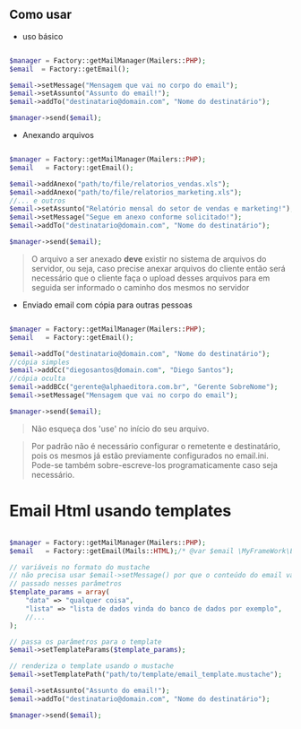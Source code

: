 Como usar
---------

 * uso básico

```php

$manager = Factory::getMailManager(Mailers::PHP);
$email  = Factory::getEmail();

$email->setMessage("Mensagem que vai no corpo do email");
$email->setAssunto("Assunto do email!");
$email->addTo("destinatario@domain.com", "Nome do destinatário");

$manager->send($email);
```

 * Anexando arquivos

```php

$manager = Factory::getMailManager(Mailers::PHP);
$email   = Factory::getEmail();

$email->addAnexo("path/to/file/relatorios_vendas.xls");
$email->addAnexo("path/to/file/relatorios_marketing.xls");
//... e outros
$email->setAssunto("Relatório mensal do setor de vendas e marketing!");
$email->setMessage("Segue em anexo conforme solicitado!");
$email->addTo("destinatario@domain.com", "Nome do destinatário");

$manager->send($email);
```
 > O arquivo a ser anexado **deve** existir no sistema de arquivos do servidor, ou seja,
caso precise anexar arquivos do cliente então será necessário que o cliente faça o upload
desses arquivos para em seguida ser informado o caminho dos mesmos no servidor  

 * Enviado email com cópia para outras pessoas

```php

$manager = Factory::getMailManager(Mailers::PHP);
$email   = Factory::getEmail();

$email->addTo("destinatario@domain.com", "Nome do destinatário");
//cópia simples
$email->addCc("diegosantos@domain.com", "Diego Santos");
//cópia oculta
$email->addBCc("gerente@alphaeditora.com.br", "Gerente SobreNome");
$email->setMessage("Mensagem que vai no corpo do email");

$manager->send($email);
```

 > Não esqueça dos 'use' no início do seu arquivo.
 
 > Por padrão não é necessário configurar o remetente e destinatário, pois os mesmos
   já estão previamente configurados no email.ini. Pode-se também sobre-escreve-los programaticamente
   caso seja necessário.

Email Html usando templates
=======================

```php

$manager = Factory::getMailManager(Mailers::PHP);
$email   = Factory::getEmail(Mails::HTML);/* @var $email \MyFrameWork\Email\EmailHtml */

// variáveis no formato do mustache
// não precisa usar $email->setMessage() por que o conteúdo do email vai ser 
// passado nesses parâmetros 
$template_params = array(
    "data" => "qualquer coisa",
    "lista" => "lista de dados vinda do banco de dados por exemplo",
    //...
);

// passa os parâmetros para o template
$email->setTemplateParams($template_params);

// renderiza o template usando o mustache
$email->setTemplatePath("path/to/template/email_template.mustache");

$email->setAssunto("Assunto do email!");
$email->addTo("destinatario@domain.com", "Nome do destinatário");

$manager->send($email);
```
 